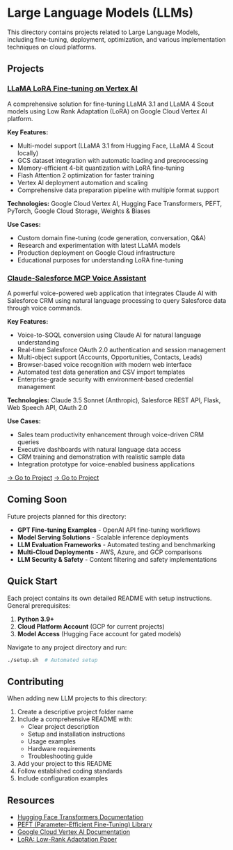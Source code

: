# Large Language Models (LLMs)

This directory contains projects related to Large Language Models, including fine-tuning, deployment, optimization, and various implementation techniques on cloud platforms.

## Projects

### [LLaMA LoRA Fine-tuning on Vertex AI](./llama-lora-finetuning/)

A comprehensive solution for fine-tuning LLaMA 3.1 and LLaMA 4 Scout models using Low Rank Adaptation (LoRA) on Google Cloud Vertex AI platform.

**Key Features:**
- Multi-model support (LLaMA 3.1 from Hugging Face, LLaMA 4 Scout locally)
- GCS dataset integration with automatic loading and preprocessing
- Memory-efficient 4-bit quantization with LoRA fine-tuning
- Flash Attention 2 optimization for faster training
- Vertex AI deployment automation and scaling
- Comprehensive data preparation pipeline with multiple format support

**Technologies:** Google Cloud Vertex AI, Hugging Face Transformers, PEFT, PyTorch, Google Cloud Storage, Weights & Biases

**Use Cases:**
- Custom domain fine-tuning (code generation, conversation, Q&A)
- Research and experimentation with latest LLaMA models
- Production deployment on Google Cloud infrastructure
- Educational purposes for understanding LoRA fine-tuning

### [Claude-Salesforce MCP Voice Assistant](./claude-salesforce-mcp/)

A powerful voice-powered web application that integrates Claude AI with Salesforce CRM using natural language processing to query Salesforce data through voice commands.

**Key Features:**
- Voice-to-SOQL conversion using Claude AI for natural language understanding
- Real-time Salesforce OAuth 2.0 authentication and session management
- Multi-object support (Accounts, Opportunities, Contacts, Leads)
- Browser-based voice recognition with modern web interface
- Automated test data generation and CSV import templates
- Enterprise-grade security with environment-based credential management

**Technologies:** Claude 3.5 Sonnet (Anthropic), Salesforce REST API, Flask, Web Speech API, OAuth 2.0

**Use Cases:**
- Sales team productivity enhancement through voice-driven CRM queries
- Executive dashboards with natural language data access
- CRM training and demonstration with realistic sample data
- Integration prototype for voice-enabled business applications

[→ Go to Project](./claude-salesforce-mcp/)
[→ Go to Project](./llama-lora-finetuning/)

## Coming Soon

Future projects planned for this directory:

- **GPT Fine-tuning Examples** - OpenAI API fine-tuning workflows
- **Model Serving Solutions** - Scalable inference deployments
- **LLM Evaluation Frameworks** - Automated testing and benchmarking
- **Multi-Cloud Deployments** - AWS, Azure, and GCP comparisons
- **LLM Security & Safety** - Content filtering and safety implementations

## Quick Start

Each project contains its own detailed README with setup instructions. General prerequisites:

1. **Python 3.9+**
2. **Cloud Platform Account** (GCP for current projects)
3. **Model Access** (Hugging Face account for gated models)

Navigate to any project directory and run:
```bash
./setup.sh  # Automated setup
```

## Contributing

When adding new LLM projects to this directory:

1. Create a descriptive project folder name
2. Include a comprehensive README with:
   - Clear project description
   - Setup and installation instructions
   - Usage examples
   - Hardware requirements
   - Troubleshooting guide
3. Add your project to this README
4. Follow established coding standards
5. Include configuration examples

## Resources

- [Hugging Face Transformers Documentation](https://huggingface.co/docs/transformers)
- [PEFT (Parameter-Efficient Fine-Tuning) Library](https://huggingface.co/docs/peft)
- [Google Cloud Vertex AI Documentation](https://cloud.google.com/vertex-ai/docs)
- [LoRA: Low-Rank Adaptation Paper](https://arxiv.org/abs/2106.09685) 